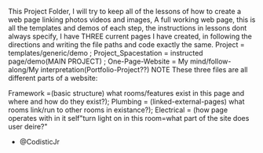 This Project Folder, I will try to keep all of the lessons of how to create a web page linking photos videos and images, 
A full working web page, this is all the templates and demos of each step, the instructions in lessons dont always specify,
I have THREE current pages I have created, in following the directions and writing the file paths and code exactly the same.
Project = templates/generic/demo  ;  Project_Spacestation = instructed page/demo(MAIN PROJECT) ; One-Page-Website = My mind/follow-along/My interpretation(Portfolio-Project??)
NOTE These three files are all different parts of a website:
 
Framework =(basic structure) what rooms/features exist in this page and where and how do they exist?);
Plumbing = (linked-external-pages) what rooms link/run to other rooms in existance?);
Electrical = (how page operates with in it self"turn light on in this room=what part of the site does user deire?"
   
   - @CodisticJr